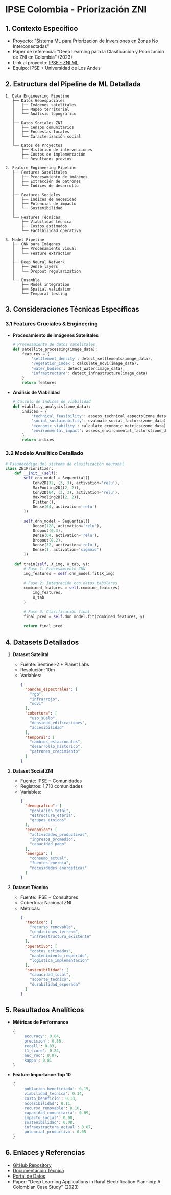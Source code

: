 # IPSE Colombia - Priorización ZNI

## 1. Contexto Específico
- Proyecto: "Sistema ML para Priorización de Inversiones en Zonas No Interconectadas"
- Paper de referencia: "Deep Learning para la Clasificación y Priorización de ZNI en Colombia" (2023)
- Link al proyecto: [IPSE - ZNI ML](https://www.ipse.gov.co/proyectos/ml-zni)
- Equipo: IPSE + Universidad de Los Andes

## 2. Estructura del Pipeline de ML Detallada
```
1. Data Engineering Pipeline
   ├── Datos Geoespaciales
   │   ├── Imágenes satelitales
   │   ├── Mapeo territorial
   │   └── Análisis topográfico
   │
   ├── Datos Sociales ZNI
   │   ├── Censos comunitarios
   │   ├── Encuestas locales
   │   └── Caracterización social
   │
   └── Datos de Proyectos
       ├── Histórico de intervenciones
       ├── Costos de implementación
       └── Resultados previos

2. Feature Engineering Pipeline
   ├── Features Satelitales
   │   ├── Procesamiento de imágenes
   │   ├── Extracción de patrones
   │   └── Índices de desarrollo
   │
   ├── Features Sociales
   │   ├── Índices de necesidad
   │   ├── Potencial de impacto
   │   └── Sostenibilidad
   │
   └── Features Técnicas
       ├── Viabilidad técnica
       ├── Costos estimados
       └── Factibilidad operativa

3. Model Pipeline
   ├── CNN para Imágenes
   │   ├── Procesamiento visual
   │   └── Feature extraction
   │
   ├── Deep Neural Network
   │   ├── Dense layers
   │   └── Dropout regularization
   │
   └── Ensemble
       ├── Model integration
       ├── Spatial validation
       └── Temporal testing
```

## 3. Consideraciones Técnicas Específicas

### 3.1 Features Cruciales & Engineering
- **Procesamiento de Imágenes Satelitales**
  ```python
  # Procesamiento de datos satelitales
  def satellite_processing(image_data):
      features = {
          'settlement_density': detect_settlements(image_data),
          'vegetation_index': calculate_ndvi(image_data),
          'water_bodies': detect_water(image_data),
          'infrastructure': detect_infrastructure(image_data)
      }
      return features
  ```

- **Análisis de Viabilidad**
  ```python
  # Cálculo de índices de viabilidad
  def viability_analysis(zone_data):
      indices = {
          'technical_feasibility': assess_technical_aspects(zone_data),
          'social_sustainability': evaluate_social_factors(zone_data),
          'economic_viability': calculate_economic_metrics(zone_data),
          'environmental_impact': assess_environmental_factors(zone_data)
      }
      return indices
  ```

### 3.2 Modelo Analítico Detallado
```python
# Pseudocódigo del sistema de clasificación neuronal
class ZNIPrioritizer:
    def __init__(self):
        self.cnn_model = Sequential([
            Conv2D(32, (3, 3), activation='relu'),
            MaxPooling2D((2, 2)),
            Conv2D(64, (3, 3), activation='relu'),
            MaxPooling2D((2, 2)),
            Flatten(),
            Dense(64, activation='relu')
        ])
        
        self.dnn_model = Sequential([
            Dense(128, activation='relu'),
            Dropout(0.3),
            Dense(64, activation='relu'),
            Dropout(0.2),
            Dense(32, activation='relu'),
            Dense(1, activation='sigmoid')
        ])
        
    def train(self, X_img, X_tab, y):
        # Fase 1: Procesamiento CNN
        img_features = self.cnn_model.fit(X_img)
        
        # Fase 2: Integración con datos tabulares
        combined_features = self.combine_features(
            img_features,
            X_tab
        )
        
        # Fase 3: Clasificación final
        final_pred = self.dnn_model.fit(combined_features, y)
        
        return final_pred
```

## 4. Datasets Detallados
1. **Dataset Satelital**
   - Fuente: Sentinel-2 + Planet Labs
   - Resolución: 10m
   - Variables:
     ```json
     {
       "bandas_espectrales": [
         "rgb",
         "infrarrojo",
         "ndvi"
       ],
       "cobertura": [
         "uso_suelo",
         "densidad_edificaciones",
         "accesibilidad"
       ],
       "temporal": [
         "cambios_estacionales",
         "desarrollo_historico",
         "patrones_crecimiento"
       ]
     }
     ```

2. **Dataset Social ZNI**
   - Fuente: IPSE + Comunidades
   - Registros: 1,710 comunidades
   - Variables:
     ```json
     {
       "demografico": [
         "poblacion_total",
         "estructura_etaria",
         "grupos_etnicos"
       ],
       "economico": [
         "actividades_productivas",
         "ingresos_promedio",
         "capacidad_pago"
       ],
       "energia": [
         "consumo_actual",
         "fuentes_energia",
         "necesidades_energeticas"
       ]
     }
     ```

3. **Dataset Técnico**
   - Fuente: IPSE + Consultores
   - Cobertura: Nacional ZNI
   - Métricas:
     ```json
     {
       "tecnico": [
         "recurso_renovable",
         "condiciones_terreno",
         "infraestructura_existente"
       ],
       "operativo": [
         "costos_estimados",
         "mantenimiento_requerido",
         "logistica_implementacion"
       ],
       "sostenibilidad": [
         "capacidad_local",
         "soporte_tecnico",
         "durabilidad_esperada"
       ]
     }
     ```

## 5. Resultados Analíticos
- **Métricas de Performance**
  ```python
  {
      'accuracy': 0.84,
      'precision': 0.86,
      'recall': 0.83,
      'f1_score': 0.84,
      'auc_roc': 0.87,
      'kappa': 0.81
  }
  ```

- **Feature Importance Top 10**
  ```python
  {
      'poblacion_beneficiada': 0.15,
      'viabilidad_tecnica': 0.14,
      'costo_beneficio': 0.13,
      'accesibilidad': 0.11,
      'recurso_renovable': 0.10,
      'capacidad_comunitaria': 0.09,
      'impacto_social': 0.08,
      'sostenibilidad': 0.08,
      'infraestructura_actual': 0.07,
      'potencial_productivo': 0.05
  }
  ```

## 6. Enlaces y Referencias
- [GitHub Repository](https://github.com/ipse-colombia/zni-ml)
- [Documentación Técnica](https://www.ipse.gov.co/docs/zni-ml-documentation)
- [Portal de Datos](https://datos.ipse.gov.co/zni)
- Paper: "Deep Learning Applications in Rural Electrification Planning: A Colombian Case Study" (2023)

